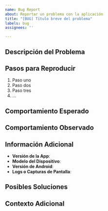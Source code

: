 ```yaml
---
name: Bug Report
about: Reportar un problema con la aplicación
title: "[BUG] Título breve del problema"
labels: bug
assignees: ''

---
```


## Descripción del Problema

<!-- Describe de manera detallada el problema o la mejora que estás reportando -->

## Pasos para Reproducir

1. Paso uno
2. Paso dos
3. Paso tres
4. ...

## Comportamiento Esperado

<!-- Describe lo que esperabas que sucediera -->

## Comportamiento Observado

<!-- Describe lo que realmente sucedió -->

## Información Adicional

- **Versión de la App**: <!-- Ej. 1.0.0 -->
- **Modelo del Dispositivo**: <!-- Ej. Samsung Galaxy S21 -->
- **Versión de Android**: <!-- Ej. Android 11 -->
- **Logs o Capturas de Pantalla**: <!-- Opcional -->

## Posibles Soluciones

<!-- Opcional, si tienes alguna idea de cómo resolver el problema -->

## Contexto Adicional

<!-- Cualquier otro contexto sobre el problema -->
